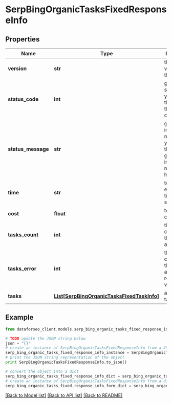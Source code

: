 # SerpBingOrganicTasksFixedResponseInfo


## Properties

Name | Type | Description | Notes
------------ | ------------- | ------------- | -------------
**version** | **str** | the current version of the API | [optional] 
**status_code** | **int** | general status code you can find the full list of the response codes here | [optional] 
**status_message** | **str** | general informational message you can find the full list of general informational messages here | [optional] 
**time** | **str** | total execution time, seconds | [optional] 
**cost** | **float** | total tasks cost, USD | [optional] 
**tasks_count** | **int** | the number of tasks in the tasks array | [optional] 
**tasks_error** | **int** | the number of tasks in the tasks array returned with an error | [optional] 
**tasks** | [**List[SerpBingOrganicTasksFixedTaskInfo]**](SerpBingOrganicTasksFixedTaskInfo.md) | array of tasks | [optional] 

## Example

```python
from dataforseo_client.models.serp_bing_organic_tasks_fixed_response_info import SerpBingOrganicTasksFixedResponseInfo

# TODO update the JSON string below
json = "{}"
# create an instance of SerpBingOrganicTasksFixedResponseInfo from a JSON string
serp_bing_organic_tasks_fixed_response_info_instance = SerpBingOrganicTasksFixedResponseInfo.from_json(json)
# print the JSON string representation of the object
print SerpBingOrganicTasksFixedResponseInfo.to_json()

# convert the object into a dict
serp_bing_organic_tasks_fixed_response_info_dict = serp_bing_organic_tasks_fixed_response_info_instance.to_dict()
# create an instance of SerpBingOrganicTasksFixedResponseInfo from a dict
serp_bing_organic_tasks_fixed_response_info_form_dict = serp_bing_organic_tasks_fixed_response_info.from_dict(serp_bing_organic_tasks_fixed_response_info_dict)
```
[[Back to Model list]](../README.md#documentation-for-models) [[Back to API list]](../README.md#documentation-for-api-endpoints) [[Back to README]](../README.md)


